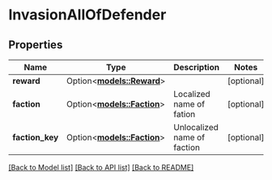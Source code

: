 # InvasionAllOfDefender

## Properties

Name | Type | Description | Notes
------------ | ------------- | ------------- | -------------
**reward** | Option<[**models::Reward**](reward.md)> |  | [optional]
**faction** | Option<[**models::Faction**](faction.md)> | Localized name of fation | [optional]
**faction_key** | Option<[**models::Faction**](faction.md)> | Unlocalized name of faction | [optional]

[[Back to Model list]](../README.md#documentation-for-models) [[Back to API list]](../README.md#documentation-for-api-endpoints) [[Back to README]](../README.md)


